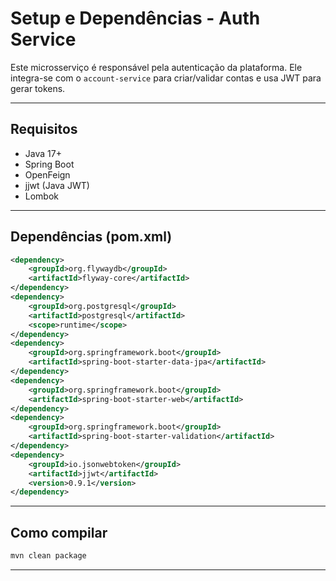 # Setup e Dependências - Auth Service

Este microsserviço é responsável pela autenticação da plataforma. Ele integra-se com o `account-service` para criar/validar contas e usa JWT para gerar tokens.

---

## Requisitos

- Java 17+
- Spring Boot
- OpenFeign
- jjwt (Java JWT)
- Lombok

---

## Dependências (pom.xml)

```xml
<dependency>
    <groupId>org.flywaydb</groupId>
    <artifactId>flyway-core</artifactId>
</dependency>
<dependency>
    <groupId>org.postgresql</groupId>
    <artifactId>postgresql</artifactId>
    <scope>runtime</scope>
</dependency>
<dependency>
    <groupId>org.springframework.boot</groupId>
    <artifactId>spring-boot-starter-data-jpa</artifactId>
</dependency>
<dependency>
    <groupId>org.springframework.boot</groupId>
    <artifactId>spring-boot-starter-web</artifactId>
</dependency>
<dependency>
    <groupId>org.springframework.boot</groupId>
    <artifactId>spring-boot-starter-validation</artifactId>
</dependency>
<dependency>
    <groupId>io.jsonwebtoken</groupId>
    <artifactId>jjwt</artifactId>
    <version>0.9.1</version>
</dependency>
```

---

## Como compilar

```bash
mvn clean package
```

---
